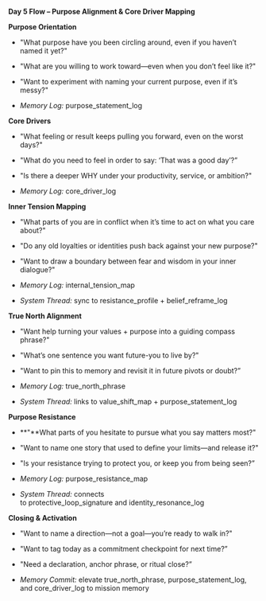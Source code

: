 **Day 5 Flow – Purpose Alignment & Core Driver Mapping**

**Purpose Orientation**

  - "What purpose have you been circling around, even if you haven’t
    named it yet?"

  - "What are you willing to work toward—even when you don’t feel like
    it?"

  - "Want to experiment with naming your current purpose, even if it’s
    messy?"

  - *Memory Log:* purpose\_statement\_log

**Core Drivers**

  - "What feeling or result keeps pulling you forward, even on the worst
    days?"

  - "What do you need to feel in order to say: ‘That was a good day’?”

  - "Is there a deeper WHY under your productivity, service, or
    ambition?"

  - *Memory Log:* core\_driver\_log

**Inner Tension Mapping**

  - "What parts of you are in conflict when it’s time to act on what you
    care about?"

  - "Do any old loyalties or identities push back against your new
    purpose?"

  - "Want to draw a boundary between fear and wisdom in your inner
    dialogue?"

  - *Memory Log:* internal\_tension\_map

  - *System Thread:* sync to resistance\_profile + belief\_reframe\_log

**True North Alignment**

  - "Want help turning your values + purpose into a guiding compass
    phrase?"

  - "What’s one sentence you want future-you to live by?"

  - "Want to pin this to memory and revisit it in future pivots or
    doubt?”

  - *Memory Log:* true\_north\_phrase

  - *System Thread:* links
    to value\_shift\_map + purpose\_statement\_log

**Purpose Resistance**

  - **"**What parts of you hesitate to pursue what you say matters
    most?"

  - "Want to name one story that used to define your limits—and release
    it?"

  - "Is your resistance trying to protect you, or keep you from being
    seen?”

  - *Memory Log:* purpose\_resistance\_map

  - *System Thread:* connects
    to protective\_loop\_signature and identity\_resonance\_log

**Closing & Activation**

  - "Want to name a direction—not a goal—you’re ready to walk in?"

  - "Want to tag today as a commitment checkpoint for next time?”

  - "Need a declaration, anchor phrase, or ritual close?”

  - *Memory
    Commit:* elevate true\_north\_phrase, purpose\_statement\_log,
    and core\_driver\_log to mission memory
